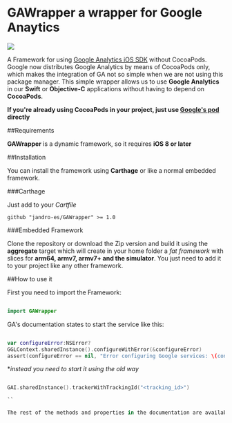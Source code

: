 # GAWrapper a wrapper for Google Anaytics

[![](https://img.shields.io/badge/carthage-compatible-brightgreen.svg)](https://github.com/Carthage/Carthage)

A Framework for using [Google Analytics iOS SDK](https://developers.google.com/analytics/devguides/collection/ios/resources) without CocoaPods. Google now distributes Google Analytics by means of CocoaPods only, which makes the integration of GA not so simple when we are not using this package manager. This simple wrapper allows us to use **Google Analytics** in our **Swift** or **Objective-C** applications without having to depend on **CocoaPods**.

**If you're already using CocoaPods in your project, just use [Google's pod](https://developers.google.com/analytics/devguides/collection/ios/v3/) directly**

##Requirements

**GAWrapper** is a dynamic framework, so it requires **iOS 8 or later**

##Installation

You can install the framework using **Carthage** or like a normal embedded framework.

###Carthage

Just add to your *Cartfile*

```
github "jandro-es/GAWrapper" >= 1.0

```

###Embedded Framework

Clone the repository or download the Zip version and build it using the **aggregate** target which will create in your home folder a *fat framework* with slices for **arm64, armv7, armv7+ and the simulator**. You just need to add it to your project like any other framework.

##How to use it

First you need to import the Framework:

```swift

import GAWrapper

```
GA's documentation states to start the service like this:

```swift

var configureError:NSError?
GGLContext.sharedInstance().configureWithError(&configureError)
assert(configureError == nil, "Error configuring Google services: \(configureError)")

```

**instead you need to start it using the *old way**

```swift

GAI.sharedInstance().trackerWithTrackingId("<tracking_id>")

``

The rest of the methods and properties in the documentation are available after initialization.



